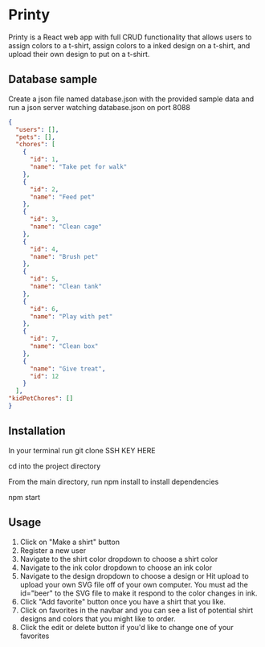 

# Printy

Printy is a React web app with full CRUD functionality that allows users to assign colors to a t-shirt, assign colors to a inked design on a t-shirt, and upload their own design to put on a t-shirt. 


## Database sample
Create a json file named database.json with the provided sample data and run a json server watching database.json on port 8088

```JSON
{
  "users": [],
  "pets": [],
  "chores": [
    {
      "id": 1,
      "name": "Take pet for walk"
    },
    {
      "id": 2,
      "name": "Feed pet"
    },
    {
      "id": 3,
      "name": "Clean cage"
    },
    {
      "id": 4,
      "name": "Brush pet"
    },
    {
      "id": 5,
      "name": "Clean tank"
    },
    {
      "id": 6,
      "name": "Play with pet"
    },
    {
      "id": 7,
      "name": "Clean box"
    },
    {
      "name": "Give treat",
      "id": 12
    }
  ],
"kidPetChores": []
}

```

## Installation
In your terminal run git clone SSH KEY HERE

cd into the project directory

From the main directory, run npm install to install dependencies

npm start


## Usage

1. Click on "Make a shirt" button 
2. Register a new user
3. Navigate to the shirt color dropdown to choose a shirt color
4. Navigate to the ink color dropdown to choose an ink color
5. Navigate to the design dropdown to choose a design or Hit upload to upload your own SVG file off of your own computer.  You must ad the id="beer" to the SVG file to make it respond to the color changes in ink.
5. Click "Add favorite" button once you have a shirt that you like.
6. Click on favorites in the navbar and you can see a list of potential shirt designs and colors that you might like to order.
7. Click the edit or delete button if you'd like to change one of your favorites


